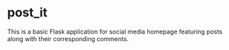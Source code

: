 # post_it
This is a basic Flask application for social media homepage featuring posts along with their corresponding comments.
